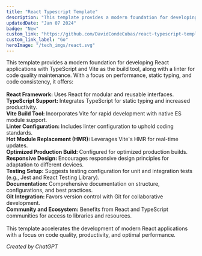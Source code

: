 ```yaml
---
title: "React Typescript Template"
description: "This template provides a modern foundation for developing React applications with TypeScript and Vite as the build tool, along with a linter for code quality maintenance."
updatedDate: "Jan 07 2024"
badge: "New"
custom_link: "https://github.com/DavidCondeCubas/react-typescript-template"
custom_link_label: "Go"
heroImage: "/tech_imgs/react.svg"
---
```

This template provides a modern foundation for developing React applications with TypeScript and Vite as the build tool, along with a linter for code quality maintenance. With a focus on performance, static typing, and code consistency, it offers:
<br><br>
<b>React Framework: </b>Uses React for modular and reusable interfaces.
<br>
<b>TypeScript Support: </b>Integrates TypeScript for static typing and increased productivity.
<br>
<b>Vite Build Tool: </b>Incorporates Vite for rapid development with native ES module support.
<br>
<b>Linter Configuration: </b>Includes linter configuration to uphold coding standards.
<br>
<b>Hot Module Replacement (HMR): </b>Leverages Vite's HMR for real-time updates.
<br>
<b>Optimized Production Build: </b>Configured for optimized production builds.
<br>
<b>Responsive Design: </b>Encourages responsive design principles for adaptation to different devices.
<br>
<b>Testing Setup:</b> Suggests testing configuration for unit and integration tests (e.g., Jest and React Testing Library).
<br>
<b>Documentation: </b>Comprehensive documentation on structure, configurations, and best practices.
<br>
<b>Git Integration: </b>Favors version control with Git for collaborative development.
<br>
<b>Community and Ecosystem:</b> Benefits from React and TypeScript communities for access to libraries and resources.
<br><br>
This template accelerates the development of modern React applications with a focus on code quality, productivity, and optimal performance.
<br>
<div class="flex justify-center">
    <i style="text-align: center">Created by ChatGPT</i>
</div>